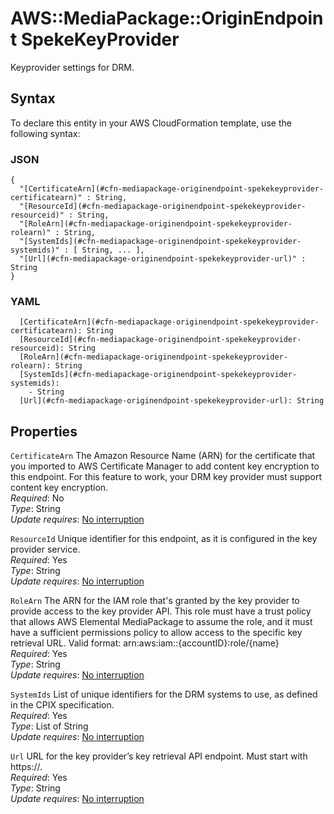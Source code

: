 # AWS::MediaPackage::OriginEndpoint SpekeKeyProvider<a name="aws-properties-mediapackage-originendpoint-spekekeyprovider"></a>

Keyprovider settings for DRM\.

## Syntax<a name="aws-properties-mediapackage-originendpoint-spekekeyprovider-syntax"></a>

To declare this entity in your AWS CloudFormation template, use the following syntax:

### JSON<a name="aws-properties-mediapackage-originendpoint-spekekeyprovider-syntax.json"></a>

```
{
  "[CertificateArn](#cfn-mediapackage-originendpoint-spekekeyprovider-certificatearn)" : String,
  "[ResourceId](#cfn-mediapackage-originendpoint-spekekeyprovider-resourceid)" : String,
  "[RoleArn](#cfn-mediapackage-originendpoint-spekekeyprovider-rolearn)" : String,
  "[SystemIds](#cfn-mediapackage-originendpoint-spekekeyprovider-systemids)" : [ String, ... ],
  "[Url](#cfn-mediapackage-originendpoint-spekekeyprovider-url)" : String
}
```

### YAML<a name="aws-properties-mediapackage-originendpoint-spekekeyprovider-syntax.yaml"></a>

```
  [CertificateArn](#cfn-mediapackage-originendpoint-spekekeyprovider-certificatearn): String
  [ResourceId](#cfn-mediapackage-originendpoint-spekekeyprovider-resourceid): String
  [RoleArn](#cfn-mediapackage-originendpoint-spekekeyprovider-rolearn): String
  [SystemIds](#cfn-mediapackage-originendpoint-spekekeyprovider-systemids): 
    - String
  [Url](#cfn-mediapackage-originendpoint-spekekeyprovider-url): String
```

## Properties<a name="aws-properties-mediapackage-originendpoint-spekekeyprovider-properties"></a>

`CertificateArn`  <a name="cfn-mediapackage-originendpoint-spekekeyprovider-certificatearn"></a>
The Amazon Resource Name \(ARN\) for the certificate that you imported to AWS Certificate Manager to add content key encryption to this endpoint\. For this feature to work, your DRM key provider must support content key encryption\.   
*Required*: No  
*Type*: String  
*Update requires*: [No interruption](https://docs.aws.amazon.com/AWSCloudFormation/latest/UserGuide/using-cfn-updating-stacks-update-behaviors.html#update-no-interrupt)

`ResourceId`  <a name="cfn-mediapackage-originendpoint-spekekeyprovider-resourceid"></a>
Unique identifier for this endpoint, as it is configured in the key provider service\.   
*Required*: Yes  
*Type*: String  
*Update requires*: [No interruption](https://docs.aws.amazon.com/AWSCloudFormation/latest/UserGuide/using-cfn-updating-stacks-update-behaviors.html#update-no-interrupt)

`RoleArn`  <a name="cfn-mediapackage-originendpoint-spekekeyprovider-rolearn"></a>
The ARN for the IAM role that's granted by the key provider to provide access to the key provider API\. This role must have a trust policy that allows AWS Elemental MediaPackage to assume the role, and it must have a sufficient permissions policy to allow access to the specific key retrieval URL\. Valid format: arn:aws:iam::\{accountID\}:role/\{name\}   
*Required*: Yes  
*Type*: String  
*Update requires*: [No interruption](https://docs.aws.amazon.com/AWSCloudFormation/latest/UserGuide/using-cfn-updating-stacks-update-behaviors.html#update-no-interrupt)

`SystemIds`  <a name="cfn-mediapackage-originendpoint-spekekeyprovider-systemids"></a>
List of unique identifiers for the DRM systems to use, as defined in the CPIX specification\.   
*Required*: Yes  
*Type*: List of String  
*Update requires*: [No interruption](https://docs.aws.amazon.com/AWSCloudFormation/latest/UserGuide/using-cfn-updating-stacks-update-behaviors.html#update-no-interrupt)

`Url`  <a name="cfn-mediapackage-originendpoint-spekekeyprovider-url"></a>
URL for the key provider’s key retrieval API endpoint\. Must start with https://\.  
*Required*: Yes  
*Type*: String  
*Update requires*: [No interruption](https://docs.aws.amazon.com/AWSCloudFormation/latest/UserGuide/using-cfn-updating-stacks-update-behaviors.html#update-no-interrupt)